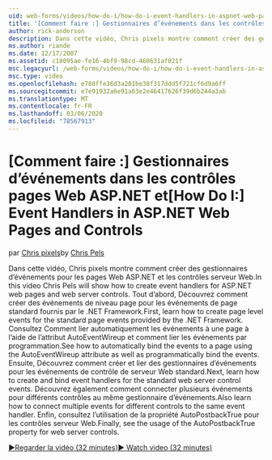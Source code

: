 ```yaml
---
uid: web-forms/videos/how-do-i/how-do-i-event-handlers-in-aspnet-web-pages-and-controls
title: '[Comment faire :] Gestionnaires d’événements dans les contrôles pages Web ASP.NET et | Microsoft Docs'
author: rick-anderson
description: Dans cette vidéo, Chris pixels montre comment créer des gestionnaires d’événements pour les pages Web ASP.NET et les contrôles serveur Web. Tout d’abord, Découvrez comment créer des événements de niveau page f...
ms.author: riande
ms.date: 12/17/2007
ms.assetid: c18095ae-fe16-4bf9-98cd-460631af021f
msc.legacyurl: /web-forms/videos/how-do-i/how-do-i-event-handlers-in-aspnet-web-pages-and-controls
msc.type: video
ms.openlocfilehash: e788ffe36d3a201be38f317ddd5f721cf6d9a6ff
ms.sourcegitcommit: e7e91932a6e91a63e2e46417626f39d6b244a3ab
ms.translationtype: MT
ms.contentlocale: fr-FR
ms.lasthandoff: 03/06/2020
ms.locfileid: "78567913"
---
```

# <a name="how-do-i-event-handlers-in-aspnet-web-pages-and-controls"></a><span data-ttu-id="7149c-104">[Comment faire :] Gestionnaires d’événements dans les contrôles pages Web ASP.NET et</span><span class="sxs-lookup"><span data-stu-id="7149c-104">[How Do I:] Event Handlers in ASP.NET Web Pages and Controls</span></span>

<span data-ttu-id="7149c-105">par [Chris pixels](https://twitter.com/chrispels)</span><span class="sxs-lookup"><span data-stu-id="7149c-105">by [Chris Pels](https://twitter.com/chrispels)</span></span>

<span data-ttu-id="7149c-106">Dans cette vidéo, Chris pixels montre comment créer des gestionnaires d’événements pour les pages Web ASP.NET et les contrôles serveur Web.</span><span class="sxs-lookup"><span data-stu-id="7149c-106">In this video Chris Pels will show how to create event handlers for ASP.NET web pages and web server controls.</span></span> <span data-ttu-id="7149c-107">Tout d’abord, Découvrez comment créer des événements de niveau page pour les événements de page standard fournis par le .NET Framework.</span><span class="sxs-lookup"><span data-stu-id="7149c-107">First, learn how to create page level events for the standard page events provided by the .NET Framework.</span></span> <span data-ttu-id="7149c-108">Consultez Comment lier automatiquement les événements à une page à l’aide de l’attribut AutoEventWireup et comment lier les événements par programmation.</span><span class="sxs-lookup"><span data-stu-id="7149c-108">See how to automatically bind the events to a page using the AutoEventWireup attribute as well as programmatically bind the events.</span></span> <span data-ttu-id="7149c-109">Ensuite, Découvrez comment créer et lier des gestionnaires d’événements pour les événements de contrôle de serveur Web standard.</span><span class="sxs-lookup"><span data-stu-id="7149c-109">Next, learn how to create and bind event handlers for the standard web server control events.</span></span> <span data-ttu-id="7149c-110">Découvrez également comment connecter plusieurs événements pour différents contrôles au même gestionnaire d’événements.</span><span class="sxs-lookup"><span data-stu-id="7149c-110">Also learn how to connect multiple events for different controls to the same event handler.</span></span> <span data-ttu-id="7149c-111">Enfin, consultez l’utilisation de la propriété AutoPostbackTrue pour les contrôles serveur Web.</span><span class="sxs-lookup"><span data-stu-id="7149c-111">Finally, see the usage of the AutoPostbackTrue property for web server controls.</span></span>

[<span data-ttu-id="7149c-112">&#9654;Regarder la vidéo (32 minutes)</span><span class="sxs-lookup"><span data-stu-id="7149c-112">&#9654; Watch video (32 minutes)</span></span>](https://channel9.msdn.com/Blogs/ASP-NET-Site-Videos/how-do-i-event-handlers-in-aspnet-web-pages-and-controls)
